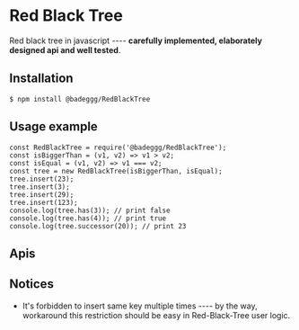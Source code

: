 # Red Black Tree
Red black tree in javascript ---- **carefully implemented, elaborately designed api and
well tested**.

## Installation
```
$ npm install @badeggg/RedBlackTree
```

## Usage example
```
const RedBlackTree = require('@badeggg/RedBlackTree');
const isBiggerThan = (v1, v2) => v1 > v2;
const isEqual = (v1, v2) => v1 === v2;
const tree = new RedBlackTree(isBiggerThan, isEqual);
tree.insert(23);
tree.insert(3);
tree.insert(29);
tree.insert(123);
console.log(tree.has(3)); // print false
console.log(tree.has(4)); // print true
console.log(tree.successor(20)); // print 23
```

## Apis

## Notices
- It's forbidden to insert same key multiple times ---- by the way, workaround this restriction
  should be easy in Red-Black-Tree user logic.
